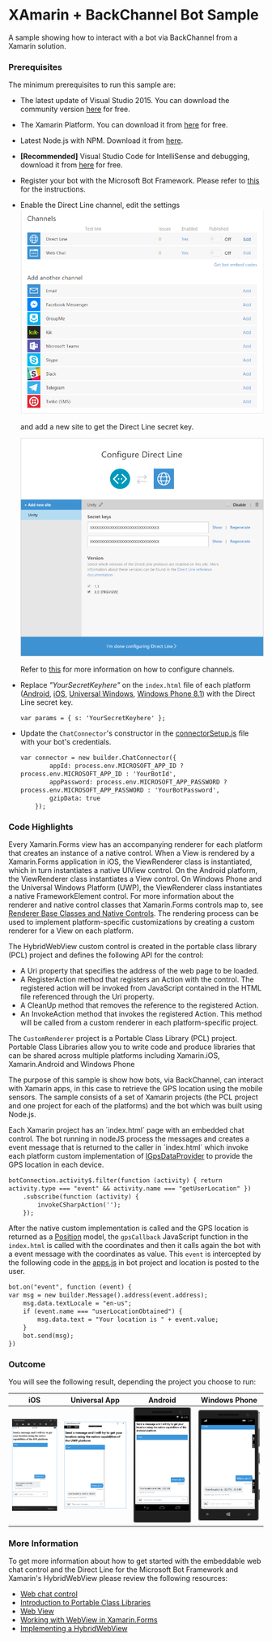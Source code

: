 # XAmarin + BackChannel Bot Sample

A sample showing how to interact with a bot via BackChannel from a Xamarin solution.

### Prerequisites
The minimum prerequisites to run this sample are:
* The latest update of Visual Studio 2015. You can download the community version [here](http://www.visualstudio.com) for free.
* The Xamarin Platform. You can download it from [here](https://www.xamarin.com/platform) for free.
* Latest Node.js with NPM. Download it from [here](https://nodejs.org/en/download/).
* **[Recommended]** Visual Studio Code for IntelliSense and debugging, download it from [here](https://code.visualstudio.com/) for free.
* Register your bot with the Microsoft Bot Framework. Please refer to [this](https://docs.botframework.com/en-us/csharp/builder/sdkreference/gettingstarted.html#registering) for the instructions.
* Enable the Direct Line channel, edit the settings  
  ![DirectLine Channel](images/chatwidget-directline-channel.png) 

  and add a new site to get the Direct Line secret key.
  
  ![DirectLine Token](images/chatwidget-directline-token.png)
  
  Refer to [this](https://docs.botframework.com/en-us/csharp/builder/sdkreference/gettingstarted.html#channels) for more information on how to configure channels. 
* Replace _"YourSecretKeyhere"_ on the `index.html` file of each platform ([Android](Droid/Assets/Content/index.html), [iOS](iOS/Content/index.html), [Universal Windows](UWP/Content/index.html), [Windows Phone 8.1](WinPhone81/Content/index.html)) with the Direct Line secret key.
	
	````JS
	var params = { s: 'YourSecretKeyhere' };
	````
* Update the `ChatConnector`'s constructor in the [connectorSetup.js](backGpsChannelBot/connectorSetup.js) file with your bot's credentials.
	
	````JS
	var connector = new builder.ChatConnector({
			appId: process.env.MICROSOFT_APP_ID ? process.env.MICROSOFT_APP_ID : 'YourBotId',
			appPassword: process.env.MICROSOFT_APP_PASSWORD ? process.env.MICROSOFT_APP_PASSWORD : 'YourBotPassword',
			gzipData: true
		});
	````

### Code Highlights

Every Xamarin.Forms view has an accompanying renderer for each platform that creates an instance of a native control. When a View is rendered by a Xamarin.Forms application in iOS, the ViewRenderer class is instantiated, which in turn instantiates a native UIView control. On the Android platform, the ViewRenderer class instantiates a View control. On Windows Phone and the Universal Windows Platform (UWP), the ViewRenderer class instantiates a native FrameworkElement control. For more information about the renderer and native control classes that Xamarin.Forms controls map to, see [Renderer Base Classes and Native Controls](https://developer.xamarin.com/guides/xamarin-forms/custom-renderer/renderers/).
The rendering process can be used to implement platform-specific customizations by creating a custom renderer for a View on each platform. 

The HybridWebView custom control is created in the portable class library (PCL) project and defines the following API for the control:

* A Uri property that specifies the address of the web page to be loaded.
* A RegisterAction method that registers an Action with the control. The registered action will be invoked from JavaScript contained in the HTML file referenced through the Uri property.
* A CleanUp method that removes the reference to the registered Action.
* An InvokeAction method that invokes the registered Action. This method will be called from a custom renderer in each platform-specific project.

The `CustomRenderer` project is a Portable Class Library (PCL) project. Portable Class Libraries allow you to write code and produce libraries that can be shared across multiple platforms including Xamarin.iOS, Xamarin.Android and Windows Phone 

The purpose of this sample is show how bots, via BackChannel, can interact with Xamarin apps, in this case to retrieve the GPS location using the mobile sensors. The sample consists of a set of Xamarin projects (the PCL project and one project for each of the platforms) and the bot which was built using Node.js.

Each Xamarin project has an ´index.html´ page with an embedded chat control. The bot running in nodeJS process the messages and creates a event message that is returned to the caller in ´index.html´ which invoke each platform custom implementation of [IGpsDataProvider](CustomRenderer/Interfaces/IGpsDataProvider.cs) to provide the GPS location in each device.

````JS
botConnection.activity$.filter(function (activity) { return activity.type === "event" && activity.name === "getUserLocation" })
	.subscribe(function (activity) {
		invokeCSharpAction('');
	});
````

After the native custom implementation is called and the GPS location is returned as a [Position](CustomRenderer/Models/Position.cs) model, the `gpsCallback` JavaScript function in the `index.html` is called with the coordinates and then it calls again the bot with a event message with the coordinates as value. This `event` is intercepted by the following code in the [apps.js](backGpsChannelBot/app.js) in bot project and location is posted to the user.

````JS
bot.on("event", function (event) {
var msg = new builder.Message().address(event.address);
    msg.data.textLocale = "en-us";
    if (event.name === "userLocationObtained") {
        msg.data.text = "Your location is " + event.value;
    }
    bot.send(msg);
})
````

### Outcome
You will see the following result, depending the project you choose to run:

| iOS | Universal App | Android | Windows Phone |
|---|---|---|---|
|![iOS](images/outcome-backchannel-ios.png)|![Universal App](images/outcome-backchannel-uwp.png) |![Android](images/outcome-backchannel-android.png)|![Windows Phone](images/outcome-backchannel-wp81.png)

### More Information
To get more information about how to get started with the embeddable web chat control and the Direct Line for the Microsoft Bot Framework and Xamarin's HybridWebView please review the following resources:

* [Web chat control](https://github.com/Microsoft/BotFramework-webchat)
* [Introduction to Portable Class Libraries](https://developer.xamarin.com/guides/cross-platform/application_fundamentals/pcl/introduction_to_portable_class_libraries/)
* [Web View](https://developer.xamarin.com/guides/xamarin-forms/user-interface/webview/)
* [Working with WebView in Xamarin.Forms](http://developer.xamarin.com/guides/cross-platform/xamarin-forms/working-with/webview)
* [Implementing a HybridWebView](https://developer.xamarin.com/guides/xamarin-forms/custom-renderer/hybridwebview/)